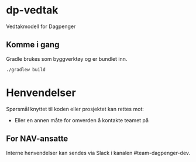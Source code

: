 # dp-vedtak

Vedtakmodell for Dagpenger

## Komme i gang

Gradle brukes som byggverktøy og er bundlet inn.

```
./gradlew build
```
# Henvendelser

Spørsmål knyttet til koden eller prosjektet kan rettes mot:

* Eller en annen måte for omverden å kontakte teamet på

## For NAV-ansatte

Interne henvendelser kan sendes via Slack i kanalen #team-dagpenger-dev.
